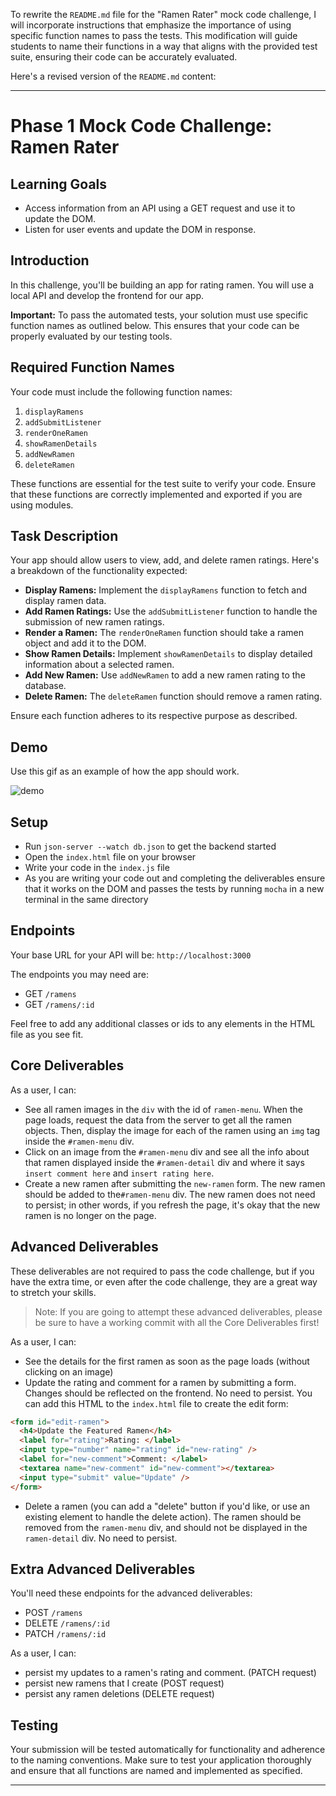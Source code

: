 To rewrite the `README.md` file for the "Ramen Rater" mock code challenge, I will incorporate instructions that emphasize the importance of using specific function names to pass the tests. This modification will guide students to name their functions in a way that aligns with the provided test suite, ensuring their code can be accurately evaluated.

Here's a revised version of the `README.md` content:

---

# Phase 1 Mock Code Challenge: Ramen Rater

## Learning Goals

- Access information from an API using a GET request and use it to update the DOM.
- Listen for user events and update the DOM in response.

## Introduction

In this challenge, you'll be building an app for rating ramen. You will use a local API and develop the frontend for our app.

**Important:** To pass the automated tests, your solution must use specific function names as outlined below. This ensures that your code can be properly evaluated by our testing tools.

## Required Function Names

Your code must include the following function names:
1. `displayRamens`
2. `addSubmitListener`
3. `renderOneRamen`
4. `showRamenDetails`
5. `addNewRamen`
6. `deleteRamen`

These functions are essential for the test suite to verify your code. Ensure that these functions are correctly implemented and exported if you are using modules.

## Task Description

Your app should allow users to view, add, and delete ramen ratings. Here's a breakdown of the functionality expected:

- **Display Ramens:** Implement the `displayRamens` function to fetch and display ramen data.
- **Add Ramen Ratings:** Use the `addSubmitListener` function to handle the submission of new ramen ratings.
- **Render a Ramen:** The `renderOneRamen` function should take a ramen object and add it to the DOM.
- **Show Ramen Details:** Implement `showRamenDetails` to display detailed information about a selected ramen.
- **Add New Ramen:** Use `addNewRamen` to add a new ramen rating to the database.
- **Delete Ramen:** The `deleteRamen` function should remove a ramen rating.

Ensure each function adheres to its respective purpose as described.

## Demo

Use this gif as an example of how the app should work.

![demo](https://curriculum-content.s3.amazonaws.com/phase-1/phase-1-mock-cc-ramen-rater/demo-gif.gif)

## Setup

- Run `json-server --watch db.json` to get the backend started
- Open the `index.html` file on your browser
- Write your code in the `index.js` file
- As you are writing your code out and completing the deliverables ensure that it works on the DOM and passes the tests by running `mocha` in a new terminal in the same directory

## Endpoints

Your base URL for your API will be: `http://localhost:3000`

The endpoints you may need are:

- GET `/ramens`
- GET `/ramens/:id`

Feel free to add any additional classes or ids to any elements in the HTML file
as you see fit.

## Core Deliverables

As a user, I can:

- See all ramen images in the `div` with the id of `ramen-menu`. When the page
  loads, request the data from the server to get all the ramen objects. Then,
  display the image for each of the ramen using an `img` tag inside the
  `#ramen-menu` div.
- Click on an image from the `#ramen-menu` div and see all the info about that
  ramen displayed inside the `#ramen-detail` div and where it says
  `insert comment here` and `insert rating here`.
- Create a new ramen after submitting the `new-ramen` form. The new ramen should
  be added to the`#ramen-menu` div. The new ramen does not need to persist; in
  other words, if you refresh the page, it's okay that the new ramen is no
  longer on the page.

## Advanced Deliverables

These deliverables are not required to pass the code challenge, but if you have
the extra time, or even after the code challenge, they are a great way to
stretch your skills.

> Note: If you are going to attempt these advanced deliverables, please be sure
> to have a working commit with all the Core Deliverables first!

As a user, I can:

- See the details for the first ramen as soon as the page loads (without
  clicking on an image)
- Update the rating and comment for a ramen by submitting a form. Changes should
  be reflected on the frontend. No need to persist. You can add this HTML to the
  `index.html` file to create the edit form:

```html
<form id="edit-ramen">
  <h4>Update the Featured Ramen</h4>
  <label for="rating">Rating: </label>
  <input type="number" name="rating" id="new-rating" />
  <label for="new-comment">Comment: </label>
  <textarea name="new-comment" id="new-comment"></textarea>
  <input type="submit" value="Update" />
</form>
```

- Delete a ramen (you can add a "delete" button if you'd like, or use an
  existing element to handle the delete action). The ramen should be removed
  from the `ramen-menu` div, and should not be displayed in the `ramen-detail`
  div. No need to persist.

## Extra Advanced Deliverables

You'll need these endpoints for the advanced deliverables:

- POST `/ramens`
- DELETE `/ramens/:id`
- PATCH `/ramens/:id`

As a user, I can:

- persist my updates to a ramen's rating and comment. (PATCH request)
- persist new ramens that I create (POST request)
- persist any ramen deletions (DELETE request)

## Testing

Your submission will be tested automatically for functionality and adherence to the naming conventions. Make sure to test your application thoroughly and ensure that all functions are named and implemented as specified.

---